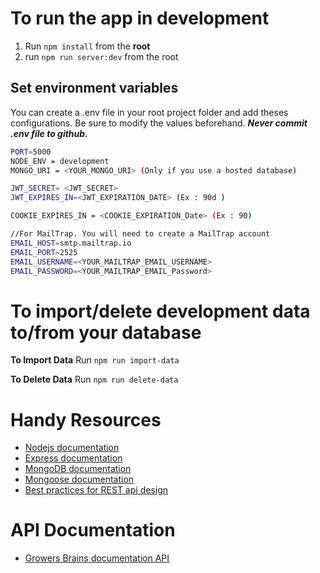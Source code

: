 # To run the app in development

1. Run `npm install` from the **root**
2. run `npm run server:dev` from the root

## Set environment variables

You can create a .env file in your root project folder and add theses configurations. Be sure to modify the values beforehand. **_Never commit .env file to github._**

```bash
PORT=5000
NODE_ENV = development
MONGO_URI = <YOUR_MONGO_URI> (Only if you use a hosted database)

JWT_SECRET= <JWT_SECRET>
JWT_EXPIRES_IN=<JWT_EXPIRATION_DATE> (Ex : 90d )

COOKIE_EXPIRES_IN = <COOKIE_EXPIRATION_Date> (Ex : 90)

//For MailTrap. You will need to create a MailTrap account
EMAIL_HOST=smtp.mailtrap.io
EMAIL_PORT=2525
EMAIL_USERNAME=<YOUR_MAILTRAP_EMAIL_USERNAME>
EMAIL_PASSWORD=<YOUR_MAILTRAP_EMAIL_Password>
```

# To import/delete development data to/from your database

**To Import Data** Run `npm run import-data`

**To Delete Data** Run `npm run delete-data`

# Handy Resources

- [Nodejs documentation](https://nodejs.org/en/docs/)
- [Express documentation](http://expressjs.com/)
- [MongoDB documentation](https://docs.mongodb.com/manual/)
- [Mongoose documentation](https://mongoosejs.com/docs/guide.html)
- [Best practices for REST api design](https://stackoverflow.blog/2020/03/02/best-practices-for-rest-api-design/)

# API Documentation

- [Growers Brains documentation API](https://documenter.getpostman.com/view/12095324/T1LTfjXD?version=latest)
